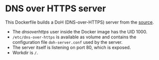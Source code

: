 # DNS over HTTPS server

This Dockerfile builds a DoH (DNS-over-HTTPS) server from the [source](https://github.com/m13253/dns-over-https).

- The *dnsoverhttps* user inside the Docker image has the UID 1000.
- ```/etc/dns-over-https``` is available as volume and contains the configuration file ```doh-server.conf``` used by the server.
- The server itself is listening on port 80, which is exposed.
- Workdir is ```/```.
